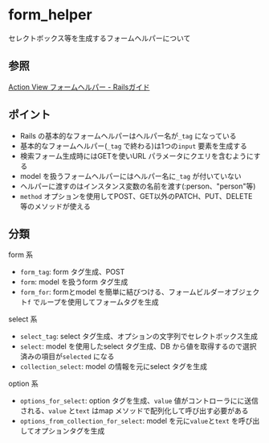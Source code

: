 # form_helper

セレクトボックス等を生成するフォームヘルパーについて

## 参照

[Action View フォームヘルパー \- Railsガイド](https://railsguides.jp/form_helpers.html#%E3%82%BB%E3%83%AC%E3%82%AF%E3%83%88%E3%83%9C%E3%83%83%E3%82%AF%E3%82%B9%E3%82%92%E7%B0%A1%E5%8D%98%E3%81%AB%E4%BD%9C%E6%88%90%E3%81%99%E3%82%8B)

## ポイント

* Rails の基本的なフォームヘルパーはヘルパー名が`_tag` になっている
* 基本的なフォームヘルパー(`_tag` で終わる)は1つの`input` 要素を生成する
* 検索フォーム生成時にはGETを使いURL パラメータにクエリを含むようにする
* model を扱うフォームヘルパーにはヘルパー名に`_tag` が付いていない
* ヘルパーに渡すのはインスタンス変数の名前を渡す(:person、"person"等)
* `method` オプションを使用してPOST、GET以外のPATCH、PUT、DELETE 等のメソッドが使える

## 分類

form 系

* `form_tag`: form タグ生成、POST
* `form`: model を扱うform タグ生成
* `form_for`: formとmodel を簡単に結びつける、フォームビルダーオブジェクト`f` でループを使用してフォームタグを生成

select 系

* `select_tag`: select タグ生成、オプションの文字列でセレクトボックス生成
* `select`: model を使用したselect タグ生成、DB から値を取得するので選択済みの項目が`selected` になる
* `collection_select`: model の情報を元にselect タグを生成

option 系

* `options_for_select`: option タグを生成、`value` 値がコントローラにに送信される、`value` と`text` はmap メソッドで配列化して呼び出す必要がある
* `options_from_collection_for_select`: model を元に`value`と`text` を呼び出してオプションタグを生成
